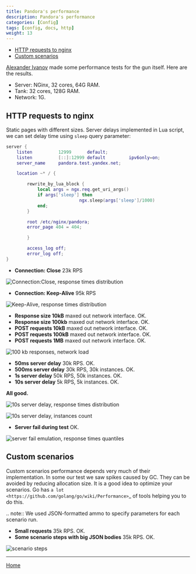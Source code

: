 ```yaml
---
title: Pandora's performance
description: Pandora's performance
categories: [Config]
tags: [config, docs, http]
weight: 13
---
```


- [HTTP requests to nginx](#http-requests-to-nginx)
- [Custom scenarios](#custom-scenarios)

[Alexander Ivanov](mailto:ival.net@yandex.ru) made some performance tests for the gun itself. Here are the results.

* Server: NGinx, 32 cores, 64G RAM.
* Tank: 32 cores, 128G RAM.
* Network: 1G.

## HTTP requests to nginx


Static pages with different sizes. Server delays implemented in Lua script, we can
set delay time using `sleep` query parameter:

```lua
server {
    listen          12999      default;
    listen          [::]:12999 default         ipv6only=on;
    server_name     pandora.test.yandex.net;

    location ~* / {

        rewrite_by_lua_block {
            local args = ngx.req.get_uri_args()
            if args['sleep'] then
                            ngx.sleep(args['sleep']/1000)
            end;
        }

        root /etc/nginx/pandora;
        error_page 404 = 404;

        }

        access_log off;
        error_log off;
}
```

* **Connection: Close** 23k RPS

![Connection:Close, response times distribution](../images/http_connection_close_td.png)


* **Connection: Keep-Alive** 95k RPS

![Keep-Alive, response times distribution](../images/http_keep_alive_td.png)


* **Response size 10kB** maxed out network interface. OK.
* **Response size 100kb** maxed out network interface. OK.
* **POST requests 10kB** maxed out network interface. OK.
* **POST requests 100kB** maxed out network interface. OK.
* **POST requests 1MB** maxed out network interface. OK.

![100 kb responses, network load](../images/http_100kb_net.png)



* **50ms server delay** 30k RPS. OK.
* **500ms server delay** 30k RPS, 30k instances. OK.
* **1s server delay** 50k RPS, 50k instances. OK.
* **10s server delay** 5k RPS, 5k instances. OK.

**All good.**

![10s server delay, response times distribution](../images/http_delay_10s_td.png)


![10s server delay, instances count](../images/http_delay_10s_instances.png)



* **Server fail during test** OK.

![server fail emulation, response times quantiles](../images/http_srv_fail_q.png)



## Custom scenarios


Custom scenarios performance depends very much of their implementation. In some our
test we saw spikes caused by GC. They can be avoided by reducing allocation size.
It is a good idea to optimize your scenarios.
Go has `a lot <https://github.com/golang/go/wiki/Performance>`_ of tools helping you
to do this.

.. note:: We used JSON-formatted ammo to specify parameters for each scenario run.

* **Small requests** 35k RPS. OK.
* **Some scenario steps with big JSON bodies** 35k RPS. OK.

![scenario steps](../images/scn_cases.png)

 ---

[Home](../index.md)
